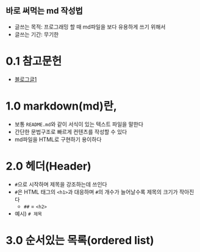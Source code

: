 ## 바로 써먹는 md 작성법
- 글쓰는 목적: 프로그래밍 할 때 md파일을 보다 유용하게 쓰기 위해서
- 글쓰는 기간: 무기한

# 0.1 참고문헌
- [블로그글1](https://kante-kante.tistory.com/18)

# 1.0 markdown(md)란,
- 보통 `README.md`와 같이 서식이 있는 텍스트 파일을 말한다
- 간단한 문법구조로 빠르게 컨텐츠를 작성할 수 있다
- md파일을 HTML로 구현하기 용이하다

# 2.0 헤더(Header)
- `#`으로 시작하며 제목을 강조하는데 쓰인다
- `#`은 HTML 태그의 `<h1>`과 대응하며 `#`의 개수가 늘어날수록 제목의 크기가 작아진다
  - `##` = `<h2>`
- 예시) `# 제목`

# 3.0 순서있는 목록(ordered list)
